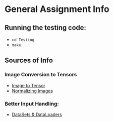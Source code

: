 # General Assignment Info

## Running the testing code:
- `cd Testing`
- `make`

## Sources of Info

### Image Conversion to Tensors

- [Image to Tensor](https://www.geeksforgeeks.org/converting-an-image-to-a-torch-tensor-in-python/)
- [Normalizing Images](https://www.geeksforgeeks.org/how-to-normalize-images-in-pytorch/)

### Better Input Handling:
- [DataSets & DataLoaders](https://pytorch.org/tutorials/beginner/basics/quickstart_tutorial.html)